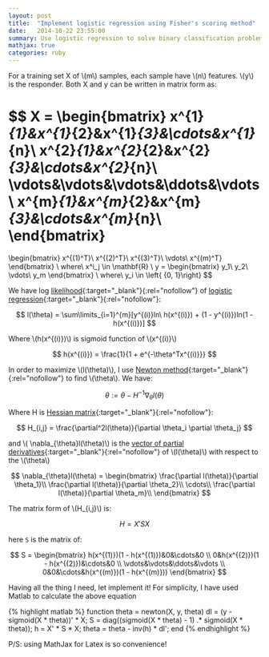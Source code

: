 ```yaml
---
layout: post
title:  "Implement logistic regression using Fisher's scoring method"
date:   2014-10-22 23:55:00
summary: Use logistic regression to solve binary classification problem. For simplicity, I have use Newton method(also called Fisher's scoring) to get the optimize parameters.
mathjax: true
categories: ruby
---
```


For a training set X of \\(m\\) samples, each sample have \\(n\\) features.
\\(y\\) is the responder. Both X and y can be written in matrix form as:

$$
X = \begin{bmatrix}
x^{1}_{1}&x^{1}_{2}&x^{1}_{3}&\cdots&x^{1}_{n}\\
x^{2}_{1}&x^{2}_{2}&x^{2}_{3}&\cdots&x^{2}_{n}\\
\vdots&\vdots&\vdots&\ddots&\vdots\\
x^{m}_{1}&x^{m}_{2}&x^{m}_{3}&\cdots&x^{m}_{n}\\
\end{bmatrix}
=
\begin{bmatrix}
x^{(1)^T}\\
x^{(2)^T}\\
x^{(3)^T}\\
\vdots\\
x^{(m)^T}
\end{bmatrix}
\ where\ x^i_j \in \mathbf{R}
\\
y = \begin{bmatrix}
y_1\\
y_2\\
\vdots\\
y_m
\end{bmatrix}
\ where\ y_i \in \left\{ {0, 1}\right\}
$$

We have log [likelihood](http://en.wikipedia.org/wiki/Likelihood_function){:target="_blank"}{:rel="nofollow"} of [logistic regression](http://en.wikipedia.org/wiki/Logistic_regression){:target="_blank"}{:rel="nofollow"}:

$$
l(\theta) = \sum\limits_{i=1}^{m}[y^{(i)}ln\ h(x^{(i)}) + (1 - y^{(i)})ln(1 - h(x^{(i)})]
$$

Where \\(h(x^{(i)})\\) is sigmoid function of \\(x^{(i)}\\)

$$
h(x^{(i)}) = \frac{1}{1 + e^{-\theta^Tx^{(i)}}}
$$

In order to maximize \\(l(\theta)\\), I use [Newton method](http://en.wikipedia.org/wiki/Newton's_method){:target="_blank"}{:rel="nofollow"} to find \\(\theta\\). We have:

$$
\theta := \theta - H^{-1} \nabla_{\theta} l(\theta)
$$

Where H is [Hessian matrix](http://en.wikipedia.org/wiki/Hessian_matrix){:target="_blank"}{:rel="nofollow"}:

$$
H_{i,j} = \frac{\partial^2l(\theta)}{\partial \theta_i \partial \theta_j} 
$$

and \\( \nabla_{\theta}l(\theta)\\) is the [vector of partial derivatives](http://en.wikipedia.org/wiki/Del){:target="_blank"}{:rel="nofollow"} of \\(l(\theta)\\)
with respect to the \\(\theta\\)

$$
\nabla_{\theta}l(\theta) = 
\begin{bmatrix}
\frac{\partial l(\theta)}{\partial \theta_1}\\
\frac{\partial l(\theta)}{\partial \theta_2}\\
\cdots\\
\frac{\partial l(\theta)}{\partial \theta_m}\\
\end{bmatrix}
$$

The matrix form of \\(H_{i,j}\\) is:

$$
H = X'SX
$$

here `S` is the matrix of:

$$
S = \begin{bmatrix}
h(x^{(1)})(1 - h(x^{(1)})&0&\cdots&0 \\
0&h(x^{(2)})(1 - h(x^{(2)})&\cdots&0 \\
\vdots&\vdots&\ddots&\vdots \\
0&0&\cdots&h(x^{(m)})(1 - h(x^{(m)}))
\end{bmatrix}
$$

Having all the thing I need, let implement it! For simplicity, I have used Matlab to calculate the above equation

{% highlight matlab %}
function theta = newton(X, y, theta)
  dl = (y - sigmoid(X * theta))' * X;
  S = diag((sigmoid(X * theta) - 1) .* sigmoid(X * theta));
  h = X' * S * X;
  theta = theta - inv(h) * dl';
end
{% endhighlight %}

P/S: using MathJax for Latex is so convenience!
